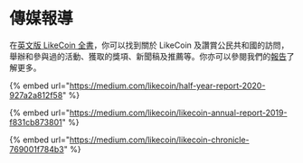 # 傳媒報導

在[英文版 LikeCoin 全書](https://docs.like.co/on-the-news)，你可以找到關於 LikeCoin 及讚賞公民共和國的訪問，舉辦和參與過的活動、獲取的獎項、新聞稿及推薦等。你亦可以參閱我們的[報告](https://docs.like.co/weekly-progress-updates)了解更多。

{% embed url="https://medium.com/likecoin/half-year-report-2020-927a2a812f58" %}

{% embed url="https://medium.com/likecoin/likecoin-annual-report-2019-f831cb873801" %}

{% embed url="https://medium.com/likecoin/likecoin-chronicle-769001f784b3" %}



